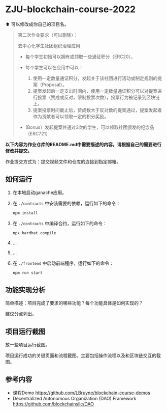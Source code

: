 # ZJU-blockchain-course-2022

⬆ 可以️修改成你自己的项目名。

> 第二次作业要求（可以删除）：
> 
> 去中心化学生社团组织治理应用 
> 
> - 每个学生初始可以拥有或领取一些通证积分（ERC20）。 
> - 每个学生可以在应用中可以： 
>    1. 使用一定数量通证积分，发起关于该社团进行活动或制定规则的提案（Proposal）。 
>    2. 提案发起后一定支出时间内，使用一定数量通证积分可以对提案进行投票（赞成或反对，限制投票次数），投票行为被记录到区块链上。 
>    3. 提案投票时间截止后，赞成数大于反对数的提案通过，提案发起者作为贡献者可以领取一定的积分奖励。 
> 
> - (Bonus）发起提案并通过3次的学生，可以领取社团颁发的纪念品（ERC721）

**以下内容为作业仓库的README.md中需要描述的内容。请根据自己的需要进行修改并提交。**

作业提交方式为：提交视频文件和仓库的连接到指定邮箱。

## 如何运行

1. 在本地启动ganache应用。

2. 在 `./contracts` 中安装需要的依赖，运行如下的命令：
    ```bash
    npm install
    ```
3. 在 `./contracts` 中编译合约，运行如下的命令：
    ```bash
    npx hardhat compile
    ```
4. ...
5. ...
6. 在 `./frontend` 中启动前端程序，运行如下的命令：
    ```bash
    npm run start
    ```

## 功能实现分析

简单描述：项目完成了要求的哪些功能？每个功能具体是如何实现的？

建议分点列出。

## 项目运行截图

放一些项目运行截图。

项目运行成功的关键页面和流程截图。主要包括操作流程以及和区块链交互的截图。

## 参考内容

- 课程Demo https://github.com/LBruyne/blockchain-course-demos
- Decentralized Autonomous Organization (DAO) Framework https://github.com/blockchainsllc/DAO